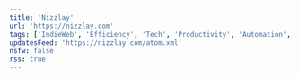 ```yaml
---
title: 'Nizzlay'
url: 'https://nizzlay.com'
tags: ['IndieWeb', 'Efficiency', 'Tech', 'Productivity', 'Automation', 'Flip-thinking', 'Friction']
updatesFeed: 'https://nizzlay.com/atom.xml'
nsfw: false
rss: true
---
```

